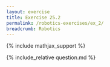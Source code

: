 ```yaml
---
layout: exercise
title: Exercise 25.2
permalink: /robotics-exercises/ex_2/
breadcrumb: Robotics
---
```


{% include mathjax_support %}

<div><i class="arrow-up loader" data-chapter="robotics-exercises" data-exercise="ex_2" data-rating="0"></i></div>
{% include_relative question.md %}
